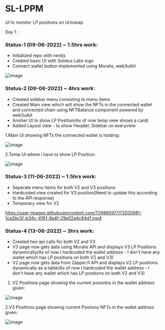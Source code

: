 # SL-LPPM
UI to monitor LP positions on Uniswap

Day 1 :
### Status-1 (09-06-2022) ~ 1.5hrs work:
 * Initialized repo with nextjs
 * Created basic UI with Solidus Labs logo 
 * Connect wallet button implemented using Moralis, web3uikit

![image](https://user-images.githubusercontent.com/72988597/172757987-7ef42359-8477-42ee-96d0-2e0ee4cf35cd.png)

### Status-2 (09-06-2022) ~ 4hrs work:
 * Created sidebar menu consisting to menu items
 * Created Main view which will show the NFTs in the connected wallet and connected chain using NFTBalance component powered by web3uikit
 * Anoher UI to show LP Position(As of now temp view shows a card)
 * Added Layout view - to show Hwader, Sidebar on everyview

1.Main UI showing NFTs the connected wallet is holding:

![image](https://user-images.githubusercontent.com/72988597/172951566-e6fd3511-5256-4c16-8da7-f9a8b458e270.png)

2.Temp UI where i have to show LP Position:

![image](https://user-images.githubusercontent.com/72988597/172951631-bb3f8bf8-cf82-477a-ac78-bea87e43de6f.png)


### Status-3 (11-06-2022) ~ 1.5hrs work:
 * Seperate menu items for both V2 and V3 positions
 * Hardcoded view created for V3 position(Need to update this according to the API response)
 * Temporary view for V2
 
 https://user-images.githubusercontent.com/72988597/173200981-1ca2bc5f-b34c-4181-9a4f-29e02a4c84d1.mp4


### Status-4 (13-06-2022) ~ 3hrs work:
 * Created two api calls for both V2 and V3
 * V3 page now gets data using Moralis API and displays V3 LP Positions dynamically(As of now i hardcoded the wallet address - I don't have any wallet which has LP positions on both V2 and V3)
 * V2 page now gets data from Zapper.fi API and displays V2 LP positions dynamically as a table(As of now i hardcoded the wallet address - I don't have any wallet which has LP positions on both V2 and V3)

1. V2 Positions page showing the current poisiotns in the wallet address given:
 
 ![image](https://user-images.githubusercontent.com/72988597/173390825-d37e2ca6-5f85-4945-a6d0-dc9391a96f84.png)

2.V3 Positions page showing current Postions NFTs in the wallet address given:

 ![image](https://user-images.githubusercontent.com/72988597/173391153-57846846-0c8b-4acd-8726-fe9cdb610e28.png)
